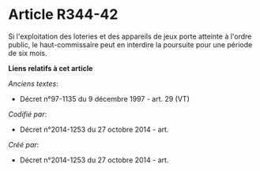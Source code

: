 # Article R344-42

Si l'exploitation des loteries et des appareils de jeux porte atteinte à l'ordre public, le haut-commissaire peut en
interdire la poursuite pour une période de six mois.

**Liens relatifs à cet article**

_Anciens textes_:

  - Décret n°97-1135 du 9 décembre 1997 - art. 29 (VT)

_Codifié par_:

  - Décret n°2014-1253 du 27 octobre 2014 - art.

_Créé par_:

  - Décret n°2014-1253 du 27 octobre 2014 - art.
